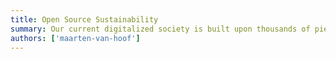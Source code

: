 ```yaml
---
title: Open Source Sustainability
summary: Our current digitalized society is built upon thousands of pieces of Open Source software. What starts out as a fun hobby project has more than often led to an industry standard. How can the companies of today sustain their Open Source supply chain, make sure that resources are divided equitably? In this talk Maarten give you insights into research on how the current Open Source funding landscape looks like, what problems we face and what possible solutions could pave the way forward.
authors: ['maarten-van-hoof']
---
```

